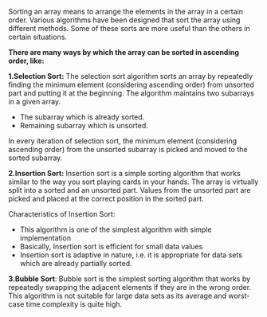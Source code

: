 Sorting an array means to arrange the elements in the array in a certain order. Various algorithms have been designed that sort the array using different methods. Some of these sorts are more useful than the others in certain situations.

**There are many ways by which the array can be sorted in ascending order, like:**

**1.Selection Sort:** The selection sort algorithm sorts an array by repeatedly finding the minimum element (considering ascending order) from unsorted part and putting it at the beginning. The algorithm maintains two subarrays in a given array.

 - The subarray which is already sorted. 
 - Remaining subarray which is
   unsorted.

In every iteration of selection sort, the minimum element (considering ascending order) from the unsorted subarray is picked and moved to the sorted subarray.

**2.Insertion Sort:** Insertion sort is a simple sorting algorithm that works similar to the way you sort playing cards in your hands. The array is virtually split into a sorted and an unsorted part. Values from the unsorted part are picked and placed at the correct position in the sorted part.

Characteristics of Insertion Sort:

-  This algorithm is one of the simplest algorithm with simple implementation
-  Basically, Insertion sort is efficient for small data values
-  Insertion sort is adaptive in nature, i.e. it is appropriate for data sets which are already partially sorted.

**3.Bubble Sort**: Bubble sort is the simplest sorting algorithm that works by repeatedly swapping the adjacent elements if they are in the wrong order. This algorithm is not suitable for large data sets as its average and worst-case time complexity is quite high.


